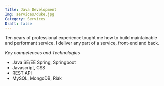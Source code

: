 ```yaml
---
Title: Java Development
Img: services/duke.jpg
Category: Services
Draft: false
---
```


Ten years of professional experience tought me how to build maintainable and performant service. I deliver any part of a service,
front-end and back.

*Key competences and Technologies*

* Java SE/EE Spring, Springboot
* Javascript, CSS
* REST API
* MySQL, MongoDB, Riak
